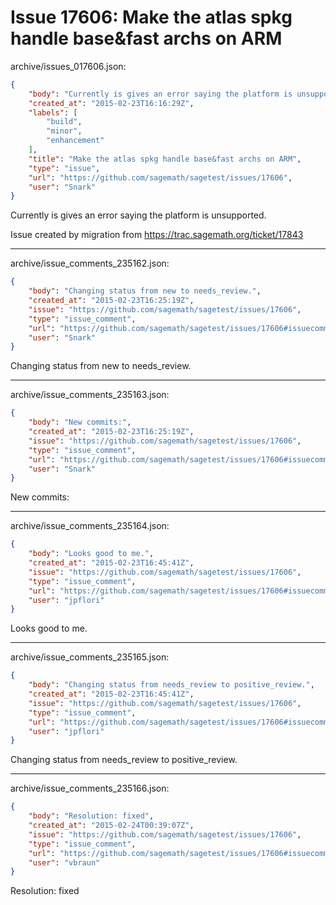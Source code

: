 # Issue 17606: Make the atlas spkg handle base&fast archs on ARM

archive/issues_017606.json:
```json
{
    "body": "Currently is gives an error saying the platform is unsupported.\n\nIssue created by migration from https://trac.sagemath.org/ticket/17843\n\n",
    "created_at": "2015-02-23T16:16:29Z",
    "labels": [
        "build",
        "minor",
        "enhancement"
    ],
    "title": "Make the atlas spkg handle base&fast archs on ARM",
    "type": "issue",
    "url": "https://github.com/sagemath/sagetest/issues/17606",
    "user": "Snark"
}
```
Currently is gives an error saying the platform is unsupported.

Issue created by migration from https://trac.sagemath.org/ticket/17843





---

archive/issue_comments_235162.json:
```json
{
    "body": "Changing status from new to needs_review.",
    "created_at": "2015-02-23T16:25:19Z",
    "issue": "https://github.com/sagemath/sagetest/issues/17606",
    "type": "issue_comment",
    "url": "https://github.com/sagemath/sagetest/issues/17606#issuecomment-235162",
    "user": "Snark"
}
```

Changing status from new to needs_review.



---

archive/issue_comments_235163.json:
```json
{
    "body": "New commits:",
    "created_at": "2015-02-23T16:25:19Z",
    "issue": "https://github.com/sagemath/sagetest/issues/17606",
    "type": "issue_comment",
    "url": "https://github.com/sagemath/sagetest/issues/17606#issuecomment-235163",
    "user": "Snark"
}
```

New commits:



---

archive/issue_comments_235164.json:
```json
{
    "body": "Looks good to me.",
    "created_at": "2015-02-23T16:45:41Z",
    "issue": "https://github.com/sagemath/sagetest/issues/17606",
    "type": "issue_comment",
    "url": "https://github.com/sagemath/sagetest/issues/17606#issuecomment-235164",
    "user": "jpflori"
}
```

Looks good to me.



---

archive/issue_comments_235165.json:
```json
{
    "body": "Changing status from needs_review to positive_review.",
    "created_at": "2015-02-23T16:45:41Z",
    "issue": "https://github.com/sagemath/sagetest/issues/17606",
    "type": "issue_comment",
    "url": "https://github.com/sagemath/sagetest/issues/17606#issuecomment-235165",
    "user": "jpflori"
}
```

Changing status from needs_review to positive_review.



---

archive/issue_comments_235166.json:
```json
{
    "body": "Resolution: fixed",
    "created_at": "2015-02-24T00:39:07Z",
    "issue": "https://github.com/sagemath/sagetest/issues/17606",
    "type": "issue_comment",
    "url": "https://github.com/sagemath/sagetest/issues/17606#issuecomment-235166",
    "user": "vbraun"
}
```

Resolution: fixed

